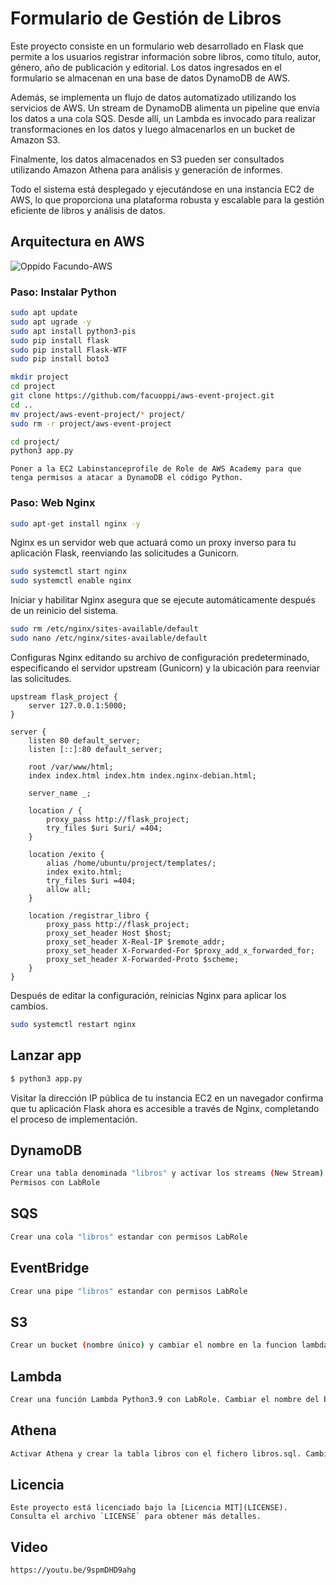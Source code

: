 # Formulario de Gestión de Libros

Este proyecto consiste en un formulario web desarrollado en Flask que permite a los usuarios registrar información sobre libros, como título, autor, género, año de publicación y editorial. Los datos ingresados en el formulario se almacenan en una base de datos DynamoDB de AWS.

Además, se implementa un flujo de datos automatizado utilizando los servicios de AWS. Un stream de DynamoDB alimenta un pipeline que envía los datos a una cola SQS. Desde allí, un Lambda es invocado para realizar transformaciones en los datos y luego almacenarlos en un bucket de Amazon S3.

Finalmente, los datos almacenados en S3 pueden ser consultados utilizando Amazon Athena para análisis y generación de informes.

Todo el sistema está desplegado y ejecutándose en una instancia EC2 de AWS, lo que proporciona una plataforma robusta y escalable para la gestión eficiente de libros y análisis de datos.

## Arquitectura en AWS

![Oppido Facundo-AWS](https://github.com/facuoppi/aws-event-project/assets/94979941/5d8dd275-d1d7-40d8-93df-7de378e856d6)

### Paso: Instalar Python

```bash
sudo apt update
sudo apt ugrade -y
sudo apt install python3-pis
sudo pip install flask
sudo pip install Flask-WTF
sudo pip install boto3

mkdir project
cd project
git clone https://github.com/facuoppi/aws-event-project.git
cd ..
mv project/aws-event-project/* project/
sudo rm -r project/aws-event-project

cd project/
python3 app.py
```
```
Poner a la EC2 Labinstanceprofile de Role de AWS Academy para que tenga permisos a atacar a DynamoDB el código Python.
```

### Paso: Web Nginx

```bash
sudo apt-get install nginx -y
```

Nginx es un servidor web que actuará como un proxy inverso para tu aplicación Flask, reenviando las solicitudes a Gunicorn.

```bash
sudo systemctl start nginx
sudo systemctl enable nginx
```

Iniciar y habilitar Nginx asegura que se ejecute automáticamente después de un reinicio del sistema.

```bash
sudo rm /etc/nginx/sites-available/default
sudo nano /etc/nginx/sites-available/default
```

Configuras Nginx editando su archivo de configuración predeterminado, especificando el servidor upstream (Gunicorn) y la ubicación para reenviar las solicitudes.

```nginx
upstream flask_project {
    server 127.0.0.1:5000;
}

server {
    listen 80 default_server;
    listen [::]:80 default_server;

    root /var/www/html;
    index index.html index.htm index.nginx-debian.html;

    server_name _;

    location / {
        proxy_pass http://flask_project;
        try_files $uri $uri/ =404;
    }

    location /exito {
        alias /home/ubuntu/project/templates/;
        index exito.html;
        try_files $uri =404;
        allow all;
    }

    location /registrar_libro {
        proxy_pass http://flask_project;
        proxy_set_header Host $host;
        proxy_set_header X-Real-IP $remote_addr;
        proxy_set_header X-Forwarded-For $proxy_add_x_forwarded_for;
        proxy_set_header X-Forwarded-Proto $scheme;
    }
}
```

Después de editar la configuración, reinicias Nginx para aplicar los cambios.

```bash
sudo systemctl restart nginx
```

## Lanzar app
```bash
$ python3 app.py
```

Visitar la dirección IP pública de tu instancia EC2 en un navegador confirma que tu aplicación Flask ahora es accesible a través de Nginx, completando el proceso de implementación.

## DynamoDB
```bash
Crear una tabla denominada "libros" y activar los streams (New Stream).
Permisos con LabRole
```
## SQS
```bash
Crear una cola "libros" estandar con permisos LabRole
```
## EventBridge
```bash
Crear una pipe "libros" estandar con permisos LabRole
```
## S3
```bash
Crear un bucket (nombre único) y cambiar el nombre en la funcion lambda
```
## Lambda
```bash
Crear una función Lambda Python3.9 con LabRole. Cambiar el nombre del bucket en el código
```
## Athena
```bash
Activar Athena y crear la tabla libros con el fichero libros.sql. Cambiar el bucker donde están los ficheros .json
```

## Licencia
```
Este proyecto está licenciado bajo la [Licencia MIT](LICENSE). Consulta el archivo `LICENSE` para obtener más detalles.
```
## Video
```[
https://youtu.be/9spmDHD9ahg
```
